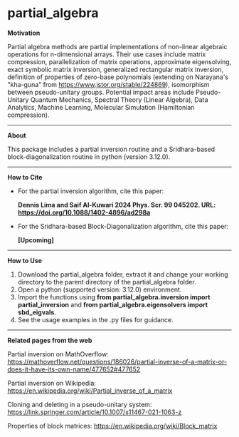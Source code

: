 # partial_algebra

**Motivation**

Partial algebra methods are partial implementations of non-linear algebraic operations for n-dimensional arrays. Their use cases include matrix compression, parallelization of matrix operations, approximate eigensolving, exact symbolic matrix inversion, generalized rectangular matrix inversion, definition of properties of zero-base polynomials (extending on Narayana's "kha-guna" from https://www.jstor.org/stable/224869), isomorphism between pseudo-unitary groups. Potential impact areas include Pseudo-Unitary Quantum Mechanics, Spectral Theory (Linear Algebra), Data Analytics, Machine Learning, Molecular Simulation (Hamiltonian compression).

---
**About**

This package includes a partial inversion routine and a Sridhara-based block-diagonalization routine in python (version 3.12.0).

---
**How to Cite**
- For the partial inversion algorithm, cite this paper:
  
  **Dennis Lima and Saif Al-Kuwari 2024 Phys. Scr. 99 045202. URL: https://doi.org/10.1088/1402-4896/ad298a**

- For the Sridhara-based Block-Diagonalization algorithm, cite this paper:

  **[Upcoming]**

---
**How to Use**
1. Download the partial_algebra folder, extract it and change your working directory to the parent directory of the partial_algebra folder.
2. Open a python (supported version: 3.12.0) environment.
3. Import the functions using **from partial_algebra.inversion import partial_inversion** and **from partial_algebra.eigensolvers import sbd_eigvals**.
4. See the usage examples in the .py files for guidance.

---
**Related pages from the web**

Partial inversion on MathOverflow: https://mathoverflow.net/questions/186026/partial-inverse-of-a-matrix-or-does-it-have-its-own-name/477652#477652

Partial inversion on Wikipedia: https://en.wikipedia.org/wiki/Partial_inverse_of_a_matrix

Cloning and deleting in a pseudo-unitary system: https://link.springer.com/article/10.1007/s11467-021-1063-z

Properties of block matrices: https://en.wikipedia.org/wiki/Block_matrix
